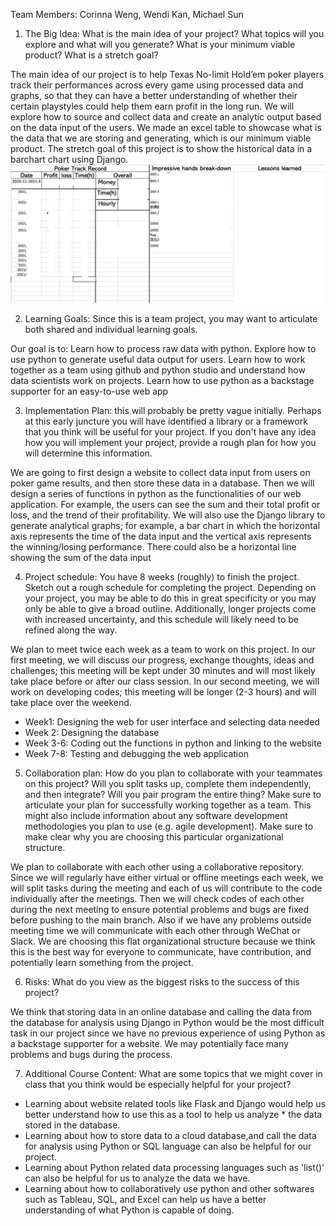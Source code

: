 Team Members: Corinna Weng, Wendi Kan, Michael Sun
1. The Big Idea: What is the main idea of your project? What topics will you explore and what will you generate? What is your minimum viable product? What is a stretch goal?

The main idea of our project is to help Texas No-limit Hold’em poker players track their performances across every game using processed data and graphs, so that they can have a better understanding of whether their certain playstyles could help them earn profit in the long run. We will explore how to source and collect data and create an analytic output based on the data input of the users. 
We made an excel table to showcase what is the data that we are storing and generating, which is our minimum viable product. The stretch goal of this project is to show the historical data in a barchart chart using Django. 
![mvp_picture](/Proposal/mvp.jpeg)


2. Learning Goals: Since this is a team project, you may want to articulate both shared and individual learning goals.

Our goal is to:
Learn how to process raw data with python. 
Explore how to use python to generate useful data output for users. 
Learn how to work together as a team using github and python studio and understand how data scientists work on projects. 
Learn how to use python as a backstage supporter for an easy-to-use web app

3. Implementation Plan: this will probably be pretty vague initially. Perhaps at this early juncture you will have identified a library or a framework that you think will be useful for your project. If you don't have any idea how you will implement your project, provide a rough plan for how you will determine this information.

We are going to first design a website to collect data input from users on poker game results, and then store these data in a database. 
Then we will design a series of functions in python as the functionalities of our web application. For example, the users can see the sum and their total profit or loss, and the trend of their profitability. We will also use the Django library to generate analytical graphs; for example, a bar chart in which the horizontal axis represents the time of the data input and the vertical axis represents the winning/losing performance. There could also be a horizontal line showing the sum of the data input


4. Project schedule: You have 8 weeks (roughly) to finish the project. Sketch out a rough schedule for completing the project. Depending on your project, you may be able to do this in great specificity or you may only be able to give a broad outline. Additionally, longer projects come with increased uncertainty, and this schedule will likely need to be refined along the way.

We plan to meet twice each week as a team to work on this project. In our first meeting, we will discuss our progress, exchange thoughts, ideas and challenges; this meeting will be kept under 30 minutes and will most likely take place before or after our class session. In our second meeting, we will work on developing codes; this meeting will be longer (2-3 hours) and will take place over the weekend. 
* Week1: Designing the web for user interface and selecting data needed
* Week 2: Designing the database 
* Week 3-6: Coding out the functions in python and linking to the website
* Week 7-8: Testing and debugging the web application

5. Collaboration plan: How do you plan to collaborate with your teammates on this project? Will you split tasks up, complete them independently, and then integrate? Will you pair program the entire thing? Make sure to articulate your plan for successfully working together as a team. This might also include information about any software development methodologies you plan to use (e.g. agile development). Make sure to make clear why you are choosing this particular organizational structure.
 
We plan to collaborate with each other using a collaborative repository. Since we will regularly have either virtual or offline meetings each week, we will split tasks during the meeting and each of us will contribute to the code individually after the meetings. Then we will check codes of each other during the next meeting to ensure potential problems and bugs are fixed before pushing to the main branch. Also if we have any problems outside meeting time we will communicate with each other through WeChat or Slack. We are choosing this flat organizational structure because we think this is the best way for everyone to communicate, have contribution, and potentially learn something from the project. 

6. Risks: What do you view as the biggest risks to the success of this project?

We think that storing data in an online database and calling the data from the database for analysis using Django in Python would be the most difficult task in our project since we have no previous experience of using Python as a backstage supporter for a website. We may potentially face many problems and bugs during the process. 

7. Additional Course Content: What are some topics that we might cover in class that you think would be especially helpful for your project?

* Learning about website related tools like Flask and Django would help us better understand how to use this as a tool to help us analyze * the data stored in the database.
* Learning about how to store data to a cloud database,and call the data for analysis using Python or SQL language can also be helpful for our project. 
* Learning about Python related data processing languages such as 'list()' can also be helpful for us to analyze the data we have.
* Learning about how to collaboratively use python and other softwares such as Tableau, SQL, and Excel can help us have a better understanding of what Python is capable of doing. 


